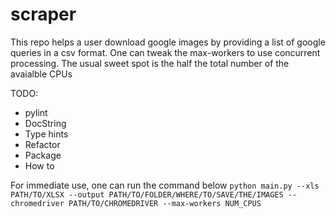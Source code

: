 # scraper

This repo helps a user download google images by providing a list of google queries in a csv format.
One can tweak the max-workers to use concurrent processing. The usual sweet spot is the half the total number of the avaialble CPUs

TODO:
* pylint
* DocString
* Type hints
* Refactor
* Package
* How to

For immediate use, one can run the command below
```python main.py --xls PATH/TO/XLSX --output PATH/TO/FOLDER/WHERE/TO/SAVE/THE/IMAGES --chromedriver PATH/TO/CHROMEDRIVER --max-workers NUM_CPUS ```
